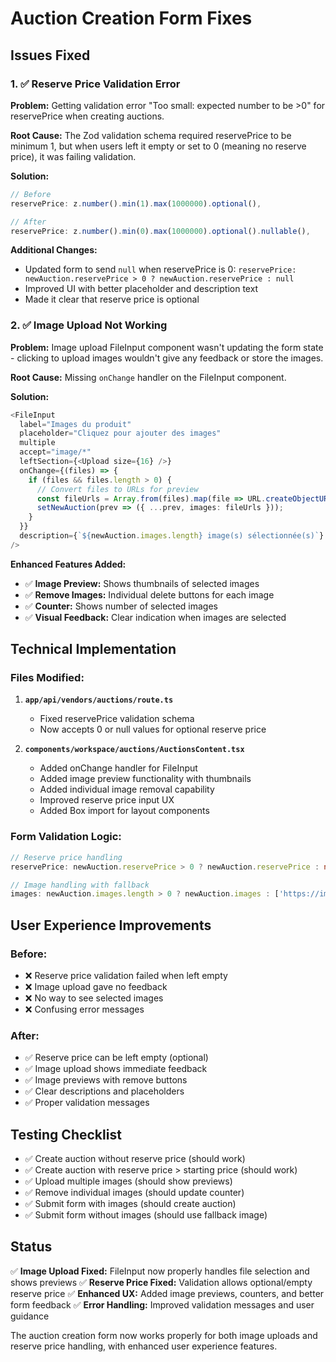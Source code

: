 # Auction Creation Form Fixes

## Issues Fixed

### 1. ✅ **Reserve Price Validation Error**

**Problem:** Getting validation error "Too small: expected number to be >0" for reservePrice when creating auctions.

**Root Cause:** The Zod validation schema required reservePrice to be minimum 1, but when users left it empty or set to 0 (meaning no reserve price), it was failing validation.

**Solution:**
```typescript
// Before
reservePrice: z.number().min(1).max(1000000).optional(),

// After  
reservePrice: z.number().min(0).max(1000000).optional().nullable(),
```

**Additional Changes:**
- Updated form to send `null` when reservePrice is 0: `reservePrice: newAuction.reservePrice > 0 ? newAuction.reservePrice : null`
- Improved UI with better placeholder and description text
- Made it clear that reserve price is optional

### 2. ✅ **Image Upload Not Working**

**Problem:** Image upload FileInput component wasn't updating the form state - clicking to upload images wouldn't give any feedback or store the images.

**Root Cause:** Missing `onChange` handler on the FileInput component.

**Solution:**
```typescript
<FileInput
  label="Images du produit"
  placeholder="Cliquez pour ajouter des images"
  multiple
  accept="image/*"
  leftSection={<Upload size={16} />}
  onChange={(files) => {
    if (files && files.length > 0) {
      // Convert files to URLs for preview
      const fileUrls = Array.from(files).map(file => URL.createObjectURL(file));
      setNewAuction(prev => ({ ...prev, images: fileUrls }));
    }
  }}
  description={`${newAuction.images.length} image(s) sélectionnée(s)`}
/>
```

**Enhanced Features Added:**
- ✅ **Image Preview:** Shows thumbnails of selected images
- ✅ **Remove Images:** Individual delete buttons for each image
- ✅ **Counter:** Shows number of selected images
- ✅ **Visual Feedback:** Clear indication when images are selected

## Technical Implementation

### Files Modified:

1. **`app/api/vendors/auctions/route.ts`**
   - Fixed reservePrice validation schema
   - Now accepts 0 or null values for optional reserve price

2. **`components/workspace/auctions/AuctionsContent.tsx`**
   - Added onChange handler for FileInput
   - Added image preview functionality with thumbnails
   - Added individual image removal capability
   - Improved reserve price input UX
   - Added Box import for layout components

### Form Validation Logic:

```typescript
// Reserve price handling
reservePrice: newAuction.reservePrice > 0 ? newAuction.reservePrice : null,

// Image handling with fallback
images: newAuction.images.length > 0 ? newAuction.images : ['https://images.unsplash.com/photo-1560472354-b33ff0c44a43?w=400&h=400&fit=crop&auto=format'],
```

## User Experience Improvements

### Before:
- ❌ Reserve price validation failed when left empty
- ❌ Image upload gave no feedback
- ❌ No way to see selected images
- ❌ Confusing error messages

### After:
- ✅ Reserve price can be left empty (optional)
- ✅ Image upload shows immediate feedback
- ✅ Image previews with remove buttons
- ✅ Clear descriptions and placeholders
- ✅ Proper validation messages

## Testing Checklist

- ✅ Create auction without reserve price (should work)
- ✅ Create auction with reserve price > starting price (should work)
- ✅ Upload multiple images (should show previews)
- ✅ Remove individual images (should update counter)
- ✅ Submit form with images (should create auction)
- ✅ Submit form without images (should use fallback image)

## Status
✅ **Image Upload Fixed:** FileInput now properly handles file selection and shows previews
✅ **Reserve Price Fixed:** Validation allows optional/empty reserve price
✅ **Enhanced UX:** Added image previews, counters, and better form feedback
✅ **Error Handling:** Improved validation messages and user guidance

The auction creation form now works properly for both image uploads and reserve price handling, with enhanced user experience features.